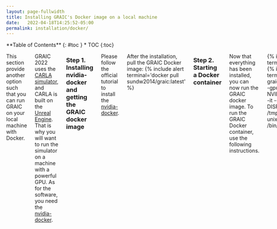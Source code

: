 ```yaml
---
layout: page-fullwidth
title: Installing GRAIC's Docker image on a local machine
date:   2022-04-18T14:25:52-05:00
permalink: installation/docker/
---
```


<div class="row">
<div class="medium-4 medium-push-8 columns" markdown="1">
<div class="panel radius" markdown="1">
**Table of Contents**
{: #toc }
*  TOC
{:toc}
</div>
</div><!-- /.medium-4.columns -->



<div class="medium-8 medium-pull-4 columns" markdown="1">

This section provide another option such that you can run GRAIC on your local machine with Docker.

GRAIC 2022 uses the [CARLA simulator](https://carla.org/), and CARLA is built on the [Unreal Engine](https://www.unrealengine.com/en-US/). That is why you will want to run the simulator on a machine with a powerful GPU. As for the software, you need the [nvidia-docker](https://docs.nvidia.com/datacenter/cloud-native/container-toolkit/install-guide.html#docker).

### Step 1. Installing nvidia-docker and getting the GRAIC docker image
Please follow the official tutorial to install the [nvidia-docker](https://docs.nvidia.com/datacenter/cloud-native/container-toolkit/install-guide.html#docker).

After the installation, pull the GRAIC Docker image:
{% include alert terminal='docker pull sundw2014/graic:latest' %}

### Step 2. Starting a Docker container

Now that everything has been installed, you can now run the GRAIC docker image. To run the GRAIC Docker container, use the following instructions.

{% include alert terminal='sudo xhost +' %}
{% include alert terminal='docker run --name graic_con --privileged --rm --gpus all --env NVIDIA_DISABLE_REQUIRE=1 -it --net=host -e DISPLAY=$DISPLAY -v /tmp/.X11-unix:/tmp/.X11-unix:rw sundw2014/graic /bin/bash
' %}

### Step 3. Root access to the container (optional)

In case you need the root access (e.g., when installing new libaries), you can use the following command to get a root terminal when the container is running

{% include alert terminal='docker exec -u 0 -it graic_con /bin/bash' %}

Now the container is running, you can follow the [instructions](running.md) to run GRAIC inside the container.

</div>
